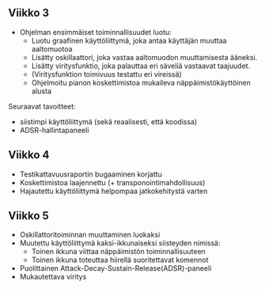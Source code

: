## Viikko 3

- Ohjelman ensimmäiset toiminnallisuudet luotu:
  - Luotu graafinen käyttöliittymä, joka antaa käyttäjän muuttaa aaltomuotoa
  - Lisätty oskillaattori, joka vastaa aaltomuodon muuttamisesta ääneksi.
  - Lisätty viritysfunktio, joka palauttaa eri säveliä vastaavat taajuudet.
  - (Viritysfunktion toimivuus testattu eri vireissä)
  - Ohjelmoitu pianon koskettimistoa mukaileva näppäimistökäyttöinen alusta

Seuraavat tavoitteet:
- siistimpi käyttöliittymä (sekä reaalisesti, että koodissa)
- ADSR-hallintapaneeli

## Viikko 4

- Testikattavuusraportin bugaaminen korjattu
- Koskettimistoa laajennettu (+ transponointimahdollisuus)
- Hajautettu käyttöliittymä helpompaa jatkokehitystä varten

## Viikko 5

- Oskillattoritoiminnan muuttaminen luokaksi
- Muutettu käyttöliittymä kaksi-ikkunaiseksi siisteyden nimissä:
  - Toinen ikkuna viittaa näppäimistön toiminnallisuuteen
  - Toinen ikkuna toteuttaa hiirellä suoritettavat komennot
- Puolittainen Attack-Decay-Sustain-Release(ADSR)-paneeli
- Mukautettava viritys
